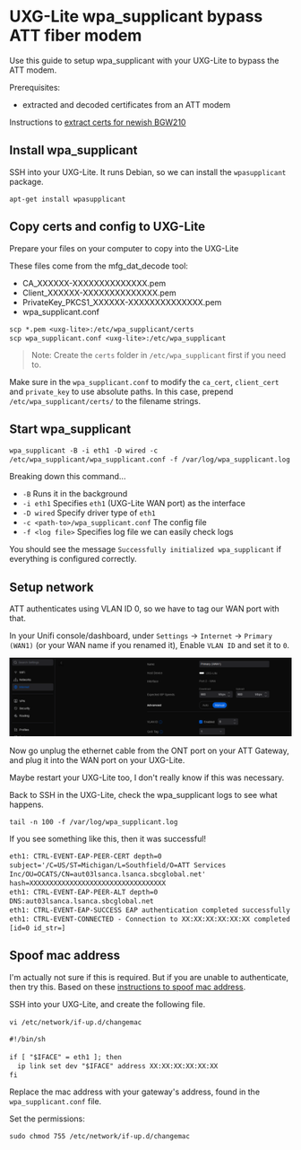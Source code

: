 # UXG-Lite wpa_supplicant bypass ATT fiber modem

Use this guide to setup wpa_supplicant with your UXG-Lite to bypass the ATT modem.

Prerequisites:
- extracted and decoded certificates from an ATT modem

Instructions to [extract certs for newish BGW210](https://github.com/mozzarellathicc/attcerts)

## Install wpa_supplicant
SSH into your UXG-Lite. It runs Debian, so we can install the `wpasupplicant` package.
```
apt-get install wpasupplicant
```

## Copy certs and config to UXG-Lite
Prepare your files on your computer to copy into the UXG-Lite

These files come from the mfg_dat_decode tool:
- CA_XXXXXX-XXXXXXXXXXXXXX.pem
- Client_XXXXXX-XXXXXXXXXXXXXX.pem
- PrivateKey_PKCS1_XXXXXX-XXXXXXXXXXXXXX.pem
- wpa_supplicant.conf

```
scp *.pem <uxg-lite>:/etc/wpa_supplicant/certs
scp wpa_supplicant.conf <uxg-lite>:/etc/wpa_supplicant
```
> Note: Create the `certs` folder in `/etc/wpa_supplicant` first if you need to.

Make sure in the `wpa_supplicant.conf` to modify the `ca_cert`, `client_cert` and `private_key` to use absolute paths. In this case, prepend `/etc/wpa_supplicant/certs/` to the filename strings.

## Start wpa_supplicant

```
wpa_supplicant -B -i eth1 -D wired -c /etc/wpa_supplicant/wpa_supplicant.conf -f /var/log/wpa_supplicant.log
```
Breaking down this command...
- `-B` Runs it in the background
- `-i eth1` Specifies `eth1` (UXG-Lite WAN port) as the interface
- `-D wired` Specify driver type of `eth1`
- `-c <path-to>/wpa_supplicant.conf` The config file
- `-f <log file>` Specifies log file we can easily check logs

You should see the message `Successfully initialized wpa_supplicant` if everything is configured correctly.

## Setup network

ATT authenticates using VLAN ID 0, so we have to tag our WAN port with that.

In your Unifi console/dashboard, under `Settings` -> `Internet` -> `Primary (WAN1)` (or your WAN name if you renamed it), Enable `VLAN ID` and set it to `0`.

![Alt text](vlan0.png)

Now go unplug the ethernet cable from the ONT port on your ATT Gateway, and plug it into the WAN port on your UXG-Lite.

Maybe restart your UXG-Lite too, I don't really know if this was necessary.

Back to SSH in the UXG-Lite, check the wpa_supplicant logs to see what happens.
```
tail -n 100 -f /var/log/wpa_supplicant.log
```

If you see something like this, then it was successful!
```
eth1: CTRL-EVENT-EAP-PEER-CERT depth=0 subject='/C=US/ST=Michigan/L=Southfield/O=ATT Services Inc/OU=OCATS/CN=aut03lsanca.lsanca.sbcglobal.net' hash=XXXXXXXXXXXXXXXXXXXXXXXXXXXXXXXXXX
eth1: CTRL-EVENT-EAP-PEER-ALT depth=0 DNS:aut03lsanca.lsanca.sbcglobal.net
eth1: CTRL-EVENT-EAP-SUCCESS EAP authentication completed successfully
eth1: CTRL-EVENT-CONNECTED - Connection to XX:XX:XX:XX:XX:XX completed [id=0 id_str=]
```


## Spoof mac address
I'm actually not sure if this is required. But if you are unable to authenticate, then try this.
Based on these [instructions to spoof mac address](https://www.xmodulo.com/spoof-mac-address-network-interface-linux.html).

SSH into your UXG-Lite, and create the following file.

`vi /etc/network/if-up.d/changemac`

```
#!/bin/sh

if [ "$IFACE" = eth1 ]; then
  ip link set dev "$IFACE" address XX:XX:XX:XX:XX:XX
fi
```
Replace the mac address with your gateway's address, found in the `wpa_supplicant.conf` file.

Set the permissions:
```
sudo chmod 755 /etc/network/if-up.d/changemac
```